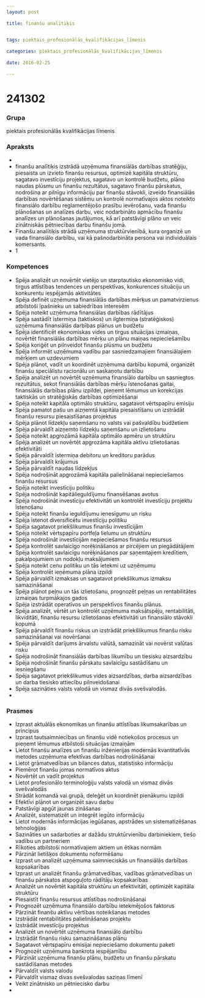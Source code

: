 ```yaml
---
layout: post
    
title: finanšu analītiķis

    
tags: piektais_profesionālās_kvalifikācijas_līmenis
    
categories: piektais_profesionālās_kvalifikācijas_līmenis
    
date: 2016-02-25
    
---
```

# 241302

### Grupa
piektais profesionālās kvalifikācijas līmenis


### Apraksts

* 
* finanšu analītiķis izstrādā uzņēmuma finansiālās darbības stratēģiju, piesaista un izvieto finanšu resursus, optimizē kapitāla struktūru, sagatavo investīciju projektus, sagatavo un kontrolē budžetu, plāno naudas plūsmu un finanšu rezultātus, sagatavo finanšu pārskatus, nodrošina ar pilnīgu informāciju par finanšu stāvokli, izveido finansiālās darbības novērtēšanas sistēmu un kontrolē normatīvajos aktos noteikto finansiālo darbību reglamentējošo prasību ievērošanu, vada finanšu plānošanas un analīzes darbu, veic nodarbināto apmācību finanšu analīzes un plānošanas jautājumos, kā arī patstāvīgi plāno un veic zinātniskās pētniecības darbu finanšu jomā. 
* 	Finanšu analītiķis strādā uzņēmuma struktūrvienībā, kura organizē un vada finansiālo darbību, vai kā pašnodarbināta persona vai individuālais komersants. 
* 	1 

### Kompetences

* Spēja analizēt un novērtēt vietējo un starptautisko ekonomisko vidi, tirgus attīstības tendences un perspektīvas, konkurences situāciju un konkurentu iespējamās aktivitātes
* Spēja definēt uzņēmuma finansiālās darbības mērķus un pamatvirzienus atbilstoši īpašnieku un sabiedrības interesēm
* Spēja noteikt uzņēmuma finansiālas darbības rādītājus
* Spēja sastādīt īstermiņa (taktiskos) un ilgtermiņa (stratēģiskos) uzņēmuma finansiālās darbības plānus un budžetu
* Spēja identificēt ekonomiskas vides un tirgus situācijas izmaiņas, novērtēt finansiālās darbības mērķu un plānu maiņas nepieciešamību
* Spēja koriģēt un pilnveidot finanšu plūsmu un budžetu
* Spēja informēt uzņēmuma vadību par sasniedzamajiem finansiālajiem mērķiem un uzdevumiem
* Spēja plānot, vadīt un koordinēt uzņēmuma darbību kopumā, organizēt finanšu speciālistu racionālu un saskaņotu darbību
* Spēja analizēt un novērtēt uzņēmuma finansiālo darbību un sasniegtos rezultātus, sekot finansiālās darbības mērķu īstenošanas gaitai, finansiālās darbības plānu izpildei, pieņemt lēmumus un korekcijas taktiskās un stratēģiskās darbības optimizēšanai
* Spēja noteikt kapitāla optimālo struktūru, sagatavot vērtspapīru emisiju
* Spēja pamatot pašu un aizņemtā kapitāla piesaistīšanu un izstrādāt finanšu resursu piesaistīšanas projektus
* Spēja plānot līdzekļu saņemšanu no valsts vai pašvaldību budžetiem
* Spēja pārvaldīt aizņemto līdzekļu saņemšanu un izlietošanu
* Spēja noteikt apgrozāmā kapitāla optimālo apmēru un struktūru
* Spēja analizēt un novērtēt apgrozāma kapitāla aktīvu izlietošanas efektivitāti
* Spēja pārvaldīt īstermiņa debitoru un kreditoru parādus
* Spēja pārvaldīt krājumus
* Spēja pārvaldīt naudas līdzekļus
* Spēja nodrošināt apgrozāmā kapitāla palielināšanai nepieciešamos finanšu resursus
* Spēja noteikt investīciju politiku
* Spēja nodrošināt kapitālieguldījumu finansēšanas avotus
* Spēja nodrošināt investīciju efektivitāti un kontrolēt investīciju projektu īstenošanu
* Spēja noteikt finanšu ieguldījumu ienesīgumu un risku
* Spēja īstenot diversificētu investīciju politiku
* Spēja sagatavot priekšlikumus finanšu investīcijām
* Spēja noteikt vērtspapīru portfeļa lielumu un struktūru
* Spēja nodrošināt investīcijām nepieciešamos finanšu resursus
* Spēja kontrolēt savlaicīgo norēķināšanos ar pircējiem un piegādātājiem
* Spēja kontrolēt savlaicīgu norēķināšanos par saņemtajiem kredītiem, pakalpojumiem un nodokļu maksājumiem
* Spēja noteikt cenu politiku un tās ietekmi uz uzņēmumu
* Spēja kontrolēt ieņēmuma plāna izpildi
* Spēja pārvaldīt izmaksas un sagatavot priekšlikumus izmaksu samazināšanai
* Spēja plānot peļņu un tās izlietošanu, prognozēt peļņas un rentabilitātes izmaiņas turpmākajos gados
* Spēja izstrādāt operatīvos un perspektīvos finanšu plānus.
*  Spēja analizēt, vērtēt un kontrolēt uzņēmuma maksātspēju, rentabilitāti, likviditāti, finanšu resursu izlietošanas efektivitāti un finansiālo stāvokli kopumā
* Spēja pārvaldīt finanšu riskus un izstrādāt priekšlikumus finanšu risku samazināšanai vai novēršanai
* Spēja pārvaldīt darījums ārvalstu valūtā, samazināt vai novērst valūtas risku
* Spēja nodrošināt finansiālās darbības likumību un tiesisku aizsardzību
* Spēja nodrošināt finanšu pārskatu savlaicīgu sastādīšanu un iesniegšanu
* Spēja sagatavot priekšlikumus vides aizsardzības, darba aizsardzības un darba tiesisko attiecību pilnveidošanai
* Spēja sazināties valsts valodā un vismaz divās svešvalodās.
* 

### Prasmes 
* Izprast aktuālās ekonomikas un finanšu attīstības likumsakarības un principus
* Izprast tautsaimniecības un finanšu vidē notiekošos procesus un pieņemt lēmumus atbilstoši situācijas izmaiņām
* Lietot finanšu analīzes un finanšu inženierijas modernās kvantitatīvās metodes uzņēmuma efektīvas darbības nodrošināšanai
* Lietot grāmatvedības un bilances datus, statistisko informāciju
* Piemērot finanšu jomas normatīvos aktus
* Novērtēt un vadīt projektus
* Lietot profesionālo terminoloģiju valsts valodā un vismaz divās svešvalodās
* Strādāt komandā vai grupā, deleģēt un koordinēt pienākumu izpildi
* Efektīvi plānot un organizēt savu darbu
* Patstāvīgi apgūt jaunas zināšanas
* Analizēt, sistematizēt un integrēt iegūto informāciju
* Lietot modernās informācijas iegūšanas, apstrādes un sistematizēšanas tehnoloģijas
* Sazināties un sadarboties ar dažādu struktūrvienību darbiniekiem, tiešo vadību un partneriem
* Rīkoties atbilstoši normatīvajiem aktiem un ētikas normām
* Pārzināt lietišķos dokumentu noformēšanu
* Izprast un analizēt uzņēmuma saimnieciskās un finansiālās darbības kopsakarības
* Izprast un analizēt finanšu grāmatvedības, vadības grāmatvedības un finanšu pārskatos atspoguļoto rādītāju kopsakarības
* Analizēt un novērtēt kapitāla struktūru un efektivitāti, optimizēt kapitāla struktūru
* Piesaistīt finanšu resursus attīstības nodrošināšanai
* Prognozēt uzņēmuma finansiālo darbību ietekmējošos faktorus
* Pārzināt finanšu aktīvu vērtības noteikšanas metodes
* Izstrādāt rentabilitātes palielināšanas projektu
* Izstrādāt investīciju projektus
* Analizēt un novērtēt uzņēmuma finansiālo darbību
* Izstrādāt finanšu risku samazināšanas plānu
* Sagatavot vērtspapīru emisijai nepieciešamo dokumentu paketi
* Prognozēt uzņēmuma bankrota iespējamību
* Pārzināt uzņēmuma finanšu plānu, budžetu un finanšu pārskatu sastādīšanas metodes
* Pārvaldīt valsts valodu
* Pārvaldīt vismaz divas svešvalodas saziņas līmenī
* Veikt zinātnisko un pētniecisko darbu
* 